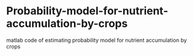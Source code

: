 # Probability-model-for-nutrient-accumulation-by-crops
matlab code of estimating probability model for nutrient accumulation by crops
